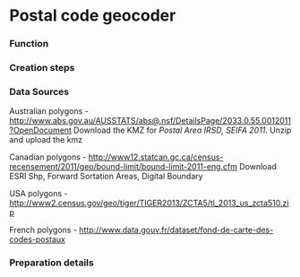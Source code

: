 Postal code geocoder
===============

### Function

### Creation steps

### Data Sources

Australian polygons - http://www.abs.gov.au/AUSSTATS/abs@.nsf/DetailsPage/2033.0.55.0012011?OpenDocument
Download the KMZ for *Postal Area IRSD, SEIFA 2011*. Unzip and upload the kmz

Canadian polygons - http://www12.statcan.gc.ca/census-recensement/2011/geo/bound-limit/bound-limit-2011-eng.cfm
Download ESRI Shp, Forward Sortation Areas, Digital Boundary 

USA polygons - http://www2.census.gov/geo/tiger/TIGER2013/ZCTA5/tl_2013_us_zcta510.zip

French polygons - http://www.data.gouv.fr/dataset/fond-de-carte-des-codes-postaux


### Preparation details
